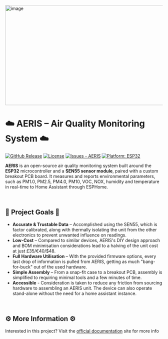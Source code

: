 <img width="1280" height="320" alt="image" src="https://github.com/user-attachments/assets/282ac998-404a-4882-8bfc-ee642892d781" />


# ☁️ AERIS – Air Quality Monitoring System ☁️

[![GitHub Release](https://img.shields.io/github/release/Alexander-T-Moss/AERIS?include_prereleases=&sort=semver&color=blue)](https://github.com/Alexander-T-Moss/AERIS/releases/)
[![License](https://img.shields.io/badge/License-GPL--3.0-blue)](#license)
[![Issues - AERIS](https://img.shields.io/github/issues/Alexander-T-Moss/AERIS)](https://github.com/Alexander-T-Moss/AERIS/issues)
[![Platform: ESP32](https://img.shields.io/badge/Platform-ESP32-blue.svg)](https://www.espressif.com/)

**AERIS** is an open-source air quality monitoring system built around the **ESP32** microcontroller and a **SEN55 sensor module**, paired with a custom breakout PCB board. It measures and reports environmental parameters, such as PM1.0, PM2.5, PM4.0, PM10, VOC, NOX, humidity and temperature in real-time to Home Assistant through ESPHome.

<br/>

## 📌 Project Goals 📌
- **Accurate & Trustable Data** – Accomplished using the SEN55, which is factor calibrated, along with thermally isolating the unit from the other electronics to prevent unwanted influence on readings.
- **Low-Cost** – Compared to similar devices, AERIS's DIY design approach and BOM minimisation considerations lead to a halving of the unit cost at just £35/€40/$48.
- **Full Hardware Utilisation** – With the provided firmware options, every last drop of information is pulled from AERIS, getting as much "bang-for-buck" out of the used hardware.
- **Simple Assembly** – From a snap-fit case to a breakout PCB, assembly is simplified to requiring minimal tools and a few minutes of time.
- **Accessible** - Consideration is taken to reduce any friction from sourcing hardware to assembling an AERIS unit. The device can also operate stand-alone without the need for a home assistant instance.

<br/>

## ⚙️ More Information ⚙️
Interested in this project? Visit the [official documentation](https://aeris-docs.xyz) site for more info
